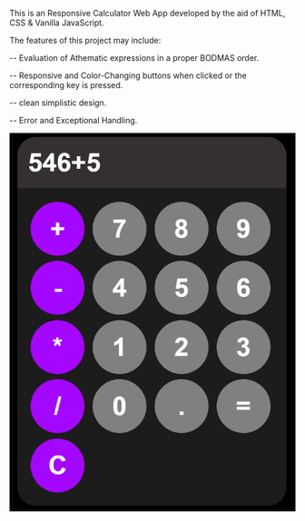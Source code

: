 This is an Responsive Calculator Web App developed by the aid of HTML, CSS & Vanilla JavaScript.

The features of this project may include:

-- Evaluation of Athematic expressions in a proper BODMAS order.

-- Responsive and Color-Changing buttons when clicked or the corresponding key is pressed.

-- clean simplistic design.

-- Error and Exceptional Handling.

![Responsive Calculator App](Preview)
